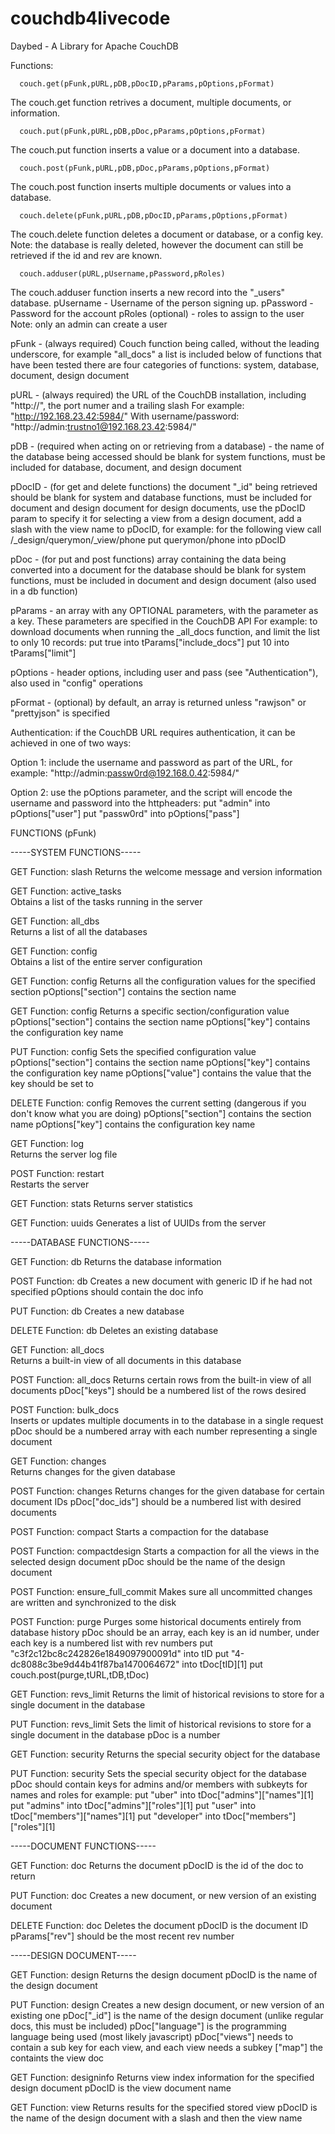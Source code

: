 # couchdb4livecode
Daybed - A Library for Apache CouchDB

Functions:

      couch.get(pFunk,pURL,pDB,pDocID,pParams,pOptions,pFormat)
The couch.get function retrives a document, multiple documents, or information.

      couch.put(pFunk,pURL,pDB,pDoc,pParams,pOptions,pFormat)
The couch.put function inserts a value or a document into a database.

      couch.post(pFunk,pURL,pDB,pDoc,pParams,pOptions,pFormat)
The couch.post function inserts multiple documents or values into a database.

      couch.delete(pFunk,pURL,pDB,pDocID,pParams,pOptions,pFormat)
The couch.delete function deletes a document or database, or a config key.
Note: the database is really deleted, however the document can still be retrieved if the id and rev are known.

      couch.adduser(pURL,pUsername,pPassword,pRoles)
The couch.adduser function inserts a new record into the "_users" database.
pUsername - Username of the person signing up.
pPassword - Password for the account
pRoles (optional) - roles to assign to the user
Note:  only an admin can create a user

pFunk - (always required) Couch function being called, without the leading underscore, for example "all_docs"
		a list is included below of functions that have been tested
		there are four categories of functions:  system, database, document, design document

pURL - (always required) the URL of the CouchDB installation, including "http://", the port numer and a trailing slash
		For example:   "http://192.168.23.42:5984/"
		With username/password:    "http://admin:trustno1@192.168.23.42:5984/"

pDB - (required when acting on or retrieving from a database) - the name of the database being accessed
		should be blank for system functions, must be included for database, document, and design document
		
pDocID - (for get and delete functions) the document "_id" being retrieved
		should be blank for system and database functions, must be included for document and design document 
    for design documents, use the pDocID param to specify it
		for selecting a view from a design document, add a slash with the view name to pDocID, for example:
			for the following view call /_design/querymon/_view/phone
			put querymon/phone into pDocID
		
pDoc - (for put and post functions) array containing the data being converted into a document for the database
		should be blank for system functions, must be included in document and design document (also used in a db function)

pParams - an array with any OPTIONAL parameters, with the parameter as a key.
		These parameters are specified in the CouchDB API
		For example:  to download documents when running the _all_docs function, and limit the list to only 10 records:
     put true into tParams["include_docs"]
     put 10 into tParams["limit"]

pOptions - header options, including user and pass (see "Authentication"), also used in "config" operations

pFormat - (optional) by default, an array is returned unless "rawjson"  or "prettyjson" is specified


Authentication: if the CouchDB URL requires authentication, it can be achieved in one of two ways:

Option 1: include the username and password as part of the URL, for example:
	"http://admin:passw0rd@192.168.0.42:5984/"

Option 2: use the pOptions parameter, and the script will encode the username and password into the httpheaders:
    put "admin" into pOptions["user"]
		put "passw0rd" into pOptions["pass"]


FUNCTIONS (pFunk)

-----SYSTEM FUNCTIONS-----

GET Function: slash
Returns the welcome message and version information

GET Function: active_tasks	
Obtains a list of the tasks running in the server

GET Function: all_dbs	
Returns a list of all the databases

GET Function: config	
Obtains a list of the entire server configuration
   
GET Function: config
Returns all the configuration values for the specified section
pOptions["section"] contains the section name

GET Function: config
Returns a specific section/configuration value
pOptions["section"] contains the section name
pOptions["key"] contains the configuration key name

PUT Function: config
Sets the specified configuration value
pOptions["section"] contains the section name
pOptions["key"] contains the configuration key name
pOptions["value"] contains the value that the key should be set to

DELETE Function: config
Removes the current setting (dangerous if you don't know what you are doing)
pOptions["section"] contains the section name
pOptions["key"] contains the configuration key name

GET Function: log	
Returns the server log file

POST Function: restart	
Restarts the server

GET Function: stats	
Returns server statistics
 	
GET Function: uuids	
Generates a list of UUIDs from the server
     
-----DATABASE FUNCTIONS-----

GET Function: db
Returns the database information

POST Function: db
Creates a new document with generic ID if he had not specified
pOptions should contain the doc info

PUT Function: db
Creates a new database

DELETE Function: db
Deletes an existing database
 	
GET Function: all_docs	
Returns a built-in view of all documents in this database

POST Function: all_docs	
Returns certain rows from the built-in view of all documents
pDoc["keys"] should be a numbered list of the rows desired
      
POST  Function: bulk_docs	
Inserts or updates multiple documents in to the database in a single request
pDoc should be a numbered array with each number representing a single document

GET Function: changes	
Returns changes for the given database

POST Function: changes
Returns changes for the given database for certain document IDs
pDoc["doc_ids"] should be a numbered list with desired documents
      
POST Function: compact
Starts a compaction for the database

POST Function: compactdesign
Starts a compaction for all the views in the selected design document
pDoc should be the name of the design document
      
POST Function: ensure_full_commit
Makes sure all uncommitted changes are written and synchronized to the disk
      
POST Function: purge
Purges some historical documents entirely from database history
pDoc should be an array, each key is an id number, under each key is a numbered list with rev numbers
     put "c3f2c12bc8c242826e1849097900091d" into tID
     put "4-dc8088c3be9d44b41f87ba1470064672" into tDoc[tID][1]
     put couch.post(purge,tURL,tDB,tDoc)   

GET Function: revs_limit
Returns the limit of historical revisions to store for a single document in the database

PUT Function: revs_limit
Sets the limit of historical revisions to store for a single document in the database
pDoc is a number

GET Function: security
Returns the special security object for the database

PUT Function: security
Sets the special security object for the database
pDoc should contain keys for admins and/or members with subkeyts for names and roles
for example:
     put "uber" into tDoc["admins"]["names"][1]
     put "admins" into tDoc["admins"]["roles"][1]
     put "user" into tDoc["members"]["names"][1]
     put "developer" into tDoc["members"]["roles"][1]
 	
-----DOCUMENT FUNCTIONS-----

GET Function: doc
Returns the document
pDocID is the id of the doc to return

PUT Function: doc
Creates a new document, or new version of an existing document

DELETE Function: doc
Deletes the document
pDocID is the document ID
pParams["rev"] should be the most recent rev number


-----DESIGN DOCUMENT-----

GET Function: design
Returns the design document
pDocID is the name of the design document

PUT Function: design
Creates a new design document, or new version of an existing one
pDoc["_id"] is the name of the design document (unlike regular docs, this must be included)
pDoc["language"] is the programming language being used (most likely javascript)
pDoc["views"] needs to contain a sub key for each view, and each view needs a subkey ["map"] the containts the view doc

GET Function: designinfo
Returns view index information for the specified design document
pDocID is the view document name

GET Function: view
Returns results for the specified stored view
pDocID is the name of the design document with a slash and then the view name
